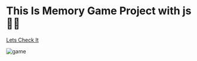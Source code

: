 <h1>This Is Memory Game Project with js 🎈🥰</h1>
<a href="https://maryama-mohamed.github.io/Memory-Game-Project/"> Lets Check It</a>

![game](https://github.com/user-attachments/assets/cc846348-d547-4834-9dd4-28dd63d5c910)
